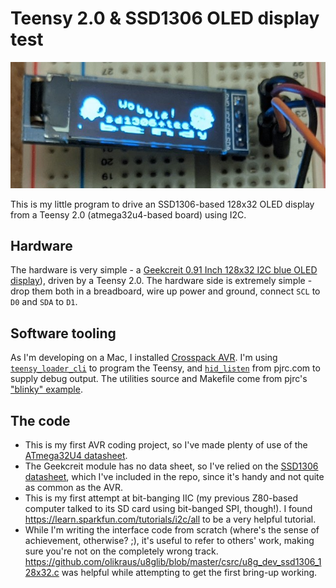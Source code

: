 # Teensy 2.0 & SSD1306 OLED display test

![A small OLED display, driven by a Teensy board](./teensy_oled.jpg)

This is my little program to drive an SSD1306-based 128x32 OLED
display from a Teensy 2.0 (atmega32u4-based board) using I2C.

## Hardware

The hardware is very simple - a [Geekcreit 0.91 Inch 128x32 I2C blue
OLED
display](https://www.banggood.com/Geekcreit-0_91-Inch-128x32-IIC-I2C-Blue-OLED-LCD-Display-DIY-Module-SSD1306-Driver-IC-DC-3_3V-5V-p-1140506.html)),
driven by a Teensy 2.0. The hardware side is extremely simple - drop
them both in a breadboard, wire up power and ground, connect `SCL` to
`D0` and `SDA` to `D1`.

## Software tooling

As I'm developing on a Mac, I installed [Crosspack
AVR](https://www.obdev.at/products/crosspack/index.html). I'm using
[`teensy_loader_cli`](https://github.com/PaulStoffregen/teensy_loader_cli)
to program the Teensy, and
[`hid_listen`](https://www.pjrc.com/teensy/hid_listen.html) from
pjrc.com to supply debug output. The utilities source and Makefile
come from pjrc's ["blinky"
example](https://www.pjrc.com/teensy/blinky.zip).

## The code

 * This is my first AVR coding project, so I've made plenty of use of
   the [ATmega32U4
   datasheet](https://ww1.microchip.com/downloads/en/DeviceDoc/Atmel-7766-8-bit-AVR-ATmega16U4-32U4_Datasheet.pdf).
 * The Geekcreit module has no data sheet, so I've relied on the
   [SSD1306
   datasheet](https://cdn-shop.adafruit.com/datasheets/SSD1306.pdf),
   which I've included in the repo, since it's handy and not quite as
   common as the AVR.
 * This is my first attempt at bit-banging IIC (my previous Z80-based
   computer talked to its SD card using bit-banged SPI, though!). I
   found https://learn.sparkfun.com/tutorials/i2c/all to be a very
   helpful tutorial.
 * While I'm writing the interface code from scratch (where's the
   sense of achievement, otherwise? ;), it's useful to refer to
   others' work, making sure you're not on the completely wrong track.
   https://github.com/olikraus/u8glib/blob/master/csrc/u8g_dev_ssd1306_128x32.c
   was helpful while attempting to get the first bring-up working.
